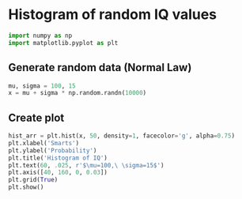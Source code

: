 # Histogram of random IQ values
```python
import numpy as np
import matplotlib.pyplot as plt
```

## Generate random data (Normal Law)
```python
mu, sigma = 100, 15
x = mu + sigma * np.random.randn(10000)
```

## Create plot
```python
hist_arr = plt.hist(x, 50, density=1, facecolor='g', alpha=0.75)
plt.xlabel('Smarts')
plt.ylabel('Probability')
plt.title('Histogram of IQ')
plt.text(60, .025, r'$\mu=100,\ \sigma=15$')
plt.axis([40, 160, 0, 0.03])
plt.grid(True)
plt.show()
```

